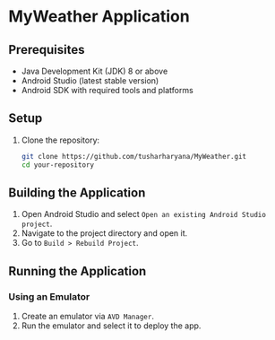 # MyWeather Application

## Prerequisites
- Java Development Kit (JDK) 8 or above
- Android Studio (latest stable version)
- Android SDK with required tools and platforms

## Setup
1. Clone the repository:
    ```sh
    git clone https://github.com/tusharharyana/MyWeather.git
    cd your-repository
    ```

## Building the Application
1. Open Android Studio and select `Open an existing Android Studio project`.
2. Navigate to the project directory and open it.
3. Go to `Build > Rebuild Project`.

## Running the Application

### Using an Emulator
1. Create an emulator via `AVD Manager`.
2. Run the emulator and select it to deploy the app.


